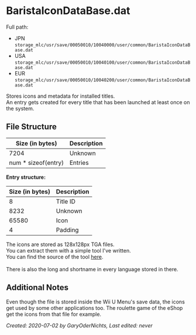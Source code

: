 # BaristaIconDataBase.dat
Full path:
* JPN `storage_mlc/usr/save/00050010/10040000/user/common/BaristaIconDataBase.dat`
* USA `storage_mlc/usr/save/00050010/10040100/user/common/BaristaIconDataBase.dat`
* EUR `storage_mlc/usr/save/00050010/10040200/user/common/BaristaIconDataBase.dat`

Stores icons and metadata for installed titles.  
An entry gets created for every title that has been launched at least once on the system.  

<h2>File Structure</h2>

| Size (in bytes)     | Description       |
| ------------------- | ----------------- |
| 7204                | Unknown           |
| num * sizeof(entry) | Entries           |  

<b>Entry structure:</b>

| Size (in bytes) | Description         |
| --------------- | ------------------- |
| 8               | Title ID            |
| 8232            | Unknown             |
| 65580           | Icon                |
| 4               | Padding             |  

The icons are stored as 128x128px TGA files.  
You can extract them with a simple tool I've written.  
You can find the source of the tool [here](/docs/assets/files/BaristaIconExtractor.c ':ignore').  
<br>
There is also the long and shortname in every language stored in there.

<h2>Additional Notes</h2>
Even though the file is stored inside the Wii U Menu's save data, the icons get used by some other applications too.  
The roulette game of the eShop get the icons from that file for example.

<i>Created: 2020-07-02 by GaryOderNichts, Last edited: never</i>